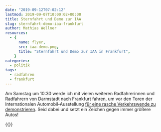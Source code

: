 ```yaml
---
date: "2019-09-12T07:02:12"
lastmod: 2019-09-07T10:00:02+00:00
title: Sternfahrt und Demo zur IAA
slug: sternfahrt-demo-iaa-frankfurt
author: Mathias Wellner
resources:
  - {
      name: flyer,
      src: iaa-demo.png,
      title: "Sternfahrt und Demo zur IAA in Frankfurt",
    }
categories:
  - politik
tags:
  - radfahren
  - frankfurt
---
```


Am Samstag um 10:30 werde ich mit vielen weiteren Radfahrerinnen und Radfahrern von Darmstadt nach Frankfurt fahren, um vor den Toren der Internationalen Automobil-Ausstellung [für eine rasche Verkehrswende zu demonstrieren](https://www.iaa-demo.de/). Seid dabei und setzt ein Zeichen gegen immer größere Autos!

<!--more-->

{{<responsive-image name="flyer">}}
